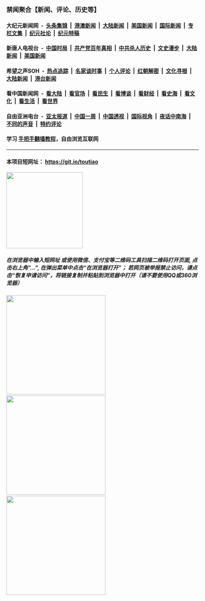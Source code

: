 ### 禁闻聚合【新闻、评论、历史等】

#### 大纪元新闻网 &nbsp;-&nbsp; [头条集锦](indexes/E头条集锦.md?t=02241701) &nbsp;|&nbsp; [港澳新闻](indexes/E港澳新闻.md?t=02241701)  &nbsp;|&nbsp; [大陆新闻](indexes/E大陆新闻.md?t=02241701) &nbsp;|&nbsp; [美国新闻](indexes/E美国新闻.md?t=02241701) &nbsp;|&nbsp; [国际新闻](indexes/E国际新闻.md?t=02241701) &nbsp;|&nbsp; [专栏文集](indexes/E专栏文集.md?t=02241701) &nbsp;|&nbsp; [纪元社论](indexes/E纪元社论.md?t=02241701) &nbsp;|&nbsp; [纪元特稿](indexes/E纪元特稿.md?t=02241701) 

#### 新唐人电视台 &nbsp;-&nbsp; [中国时局](indexes/N中国时局.md?t=02241701) &nbsp;|&nbsp; [共产党百年真相](indexes/N共产党百年真相.md?t=02241701) &nbsp;|&nbsp; [中共杀人历史](indexes/N中共杀人历史.md?t=02241701) &nbsp;|&nbsp; [文史漫步](indexes/N文史漫步.md?t=02241701) &nbsp;|&nbsp; [大陆新闻](indexes/N大陆新闻.md?t=02241701) &nbsp;|&nbsp; [美国新闻](indexes/N美国新闻.md?t=02241701)

#### 希望之声SOH &nbsp;-&nbsp; [热点追踪](indexes/H热点追踪.md?t=02241701) &nbsp;|&nbsp; [名家谈时事](indexes/H名家谈时事.md?t=02241701) &nbsp;|&nbsp; [个人评论](indexes/H个人评论.md?t=02241701)  &nbsp;|&nbsp; [红朝解密](indexes/H红朝解密.md?t=02241701) &nbsp;|&nbsp; [文化寻根](indexes/H文化寻根.md?t=02241701) &nbsp;|&nbsp; [大陆新闻](indexes/H大陆新闻.md?t=02241701) &nbsp;|&nbsp; [港台新闻](indexes/H港台新闻.md?t=02241701)

#### 看中国新闻网 &nbsp;-&nbsp; [看大陆](indexes/S看大陆.md?t=02241701) &nbsp;|&nbsp; [看官场](indexes/S看官场.md?t=02241701) &nbsp;|&nbsp; [看民生](indexes/S看民生.md?t=02241701)  &nbsp;|&nbsp; [看博谈](indexes/S看博谈.md?t=02241701) &nbsp;|&nbsp; [看财经](indexes/S看财经.md?t=02241701) &nbsp;|&nbsp; [看史海](indexes/S看史海.md?t=02241701) &nbsp;|&nbsp; [看文化](indexes/S看文化.md?t=02241701) &nbsp;|&nbsp; [看生活](indexes/S看生活.md?t=02241701) &nbsp;|&nbsp; [看世界](indexes/S看世界.md?t=02241701)

#### 自由亚洲电台 &nbsp;-&nbsp; [亚太报道](indexes/R亚太报道.md?t=02241701) &nbsp;|&nbsp; [中国一周](indexes/R中国一周.md?t=02241701) &nbsp;|&nbsp; [中国透视](indexes/R中国透视.md?t=02241701)  &nbsp;|&nbsp; [国际视角](indexes/R国际视角.md?t=02241701) &nbsp;|&nbsp; [夜话中南海](indexes/R夜话中南海.md?t=02241701) &nbsp;|&nbsp; [不同的声音](indexes/R不同的声音.md?t=02241701) &nbsp;|&nbsp; [特约评论](indexes/R特约评论.md?t=02241701)

#### 学习 [手把手翻墙教程](https://github.com/gfw-breaker/guides/wiki)，自由浏览互联网

----

#### 本项目短网址： https://git.io/toutiao
<img src="https://raw.githubusercontent.com/gfw-breaker/banned-news/master/scripts/img/qr.png" width="200px"/>  

##### 在浏览器中输入短网址 或使用微信、支付宝等二维码工具扫描二维码打开页面, 点击右上角"...", 在弹出菜单中点击“在浏览器打开”； 若网页被举报禁止访问，请点击“恢复申请访问”，将链接复制并粘贴到浏览器中打开（请不要使用QQ或360浏览器）

<img src="https://raw.githubusercontent.com/gfw-breaker/banned-news/master/scripts/img/1.png" width="260px"/> &nbsp; <img src="https://raw.githubusercontent.com/gfw-breaker/banned-news/master/scripts/img/2.png" width="260px"/> &nbsp; <img src="https://raw.githubusercontent.com/gfw-breaker/banned-news/master/scripts/img/3.png" width="260px"/>
